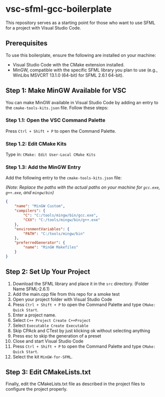 # vsc-sfml-gcc-boilerplate

This repository serves as a starting point for those who want to use SFML for a project with Visual Studio Code.

## Prerequisites

To use this boilerplate, ensure the following are installed on your machine:

* Visual Studio Code with the CMake extension installed.
* MinGW, compatible with the specific SFML library you plan to use (e.g., WinLibs MSVCRT 13.1.0 (64-bit) for SFML 2.6.1 64-bit).

## Step 1: Make MinGW Available for VSC

You can make MinGW available in Visual Studio Code by adding an entry to the `cmake-tools-kits.json` file. Follow these steps:

### Step 1.1: Open the VSC Command Palette

Press `Ctrl + Shift + P` to open the Command Palette.

### Step 1.2: Edit CMake Kits

Type in: `CMake: Edit User-Local CMake Kits`

### Step 1.3: Add the MinGW Entry

Add the following entry to the `cmake-tools-kits.json` file:

*(Note: Replace the paths with the actual paths on your machine for `gcc.exe`, `g++.exe`, and `mingw/bin`)*

```json
{
    "name": "MinGW Custom",
    "compilers": {
        "C": "C:/tools/mingw/bin/gcc.exe",
        "CXX": "C:/tools/mingw/bin/g++.exe"
    },
    "environmentVariables": {
        "PATH": "C:/tools/mingw/bin"
    },
    "preferredGenerator": {
        "name": "MinGW Makefiles"
    }
}
```
## Step 2: Set Up Your Project

1. Download the SFML library and place it in the `src` directory. (Folder Name SFML-2.6.1)
2. Add the main.cpp file from this repo for a smoke test
3. Open your project folder with Visual Studio Code
4. Press `Ctrl + Shift + P` to open the Command Palette and type `CMake: Quick Start`.
5. Enter a project name.
6. Select `C++ Project Create C++Project`
7. Select `Executable Create Executable`
8. Skip CPAck and CTest by just klicking ok without selecting anything
9. Press esc to skip the generation of a preset
10. Close and start Visual Studio Code
11. Press `Ctrl + Shift + P` to open the Command Palette and type `CMake: Quick Start`. 
12. Select the kit `MinGW-for-SFML`.
    
## Step 3: Edit CMakeLists.txt

Finally, edit the CMakeLists.txt file as described in the project files to configure the project properly.
